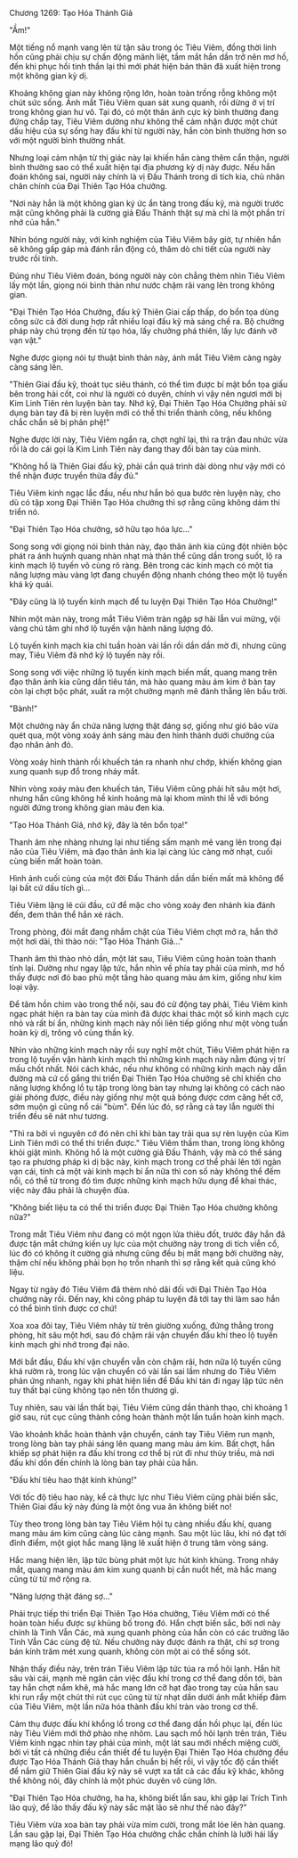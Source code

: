 




Chương 1269: Tạo Hóa Thánh Giả


"Ầm!"

Một tiếng nổ mạnh vang lên từ tận sâu trong óc Tiêu Viêm, đồng thời linh hồn cũng phải chịu sự chấn động mãnh liệt, tầm mắt hắn dần trở nên mơ hồ, đến khi phục hồi tinh thần lại thì mới phát hiện bản thân đã xuất hiện trong một không gian kỳ dị.

Khoảng không gian này không rộng lớn, hoàn toàn trống rỗng không một chút sức sống. Ánh mắt Tiêu Viêm quan sát xung quanh, rồi dừng ở vị trí trong không gian hư vô. Tại đó, có một thân ảnh cực kỳ bình thường đang đứng chắp tay, Tiêu Viêm dường như không thể cảm nhận được một chút dấu hiệu của sự sống hay đấu khí từ người này, hắn còn bình thường hơn so với một người bình thường nhất.

Nhưng loại cảm nhận từ thị giác này lại khiến hắn càng thêm cẩn thận, người bình thường sao có thể xuất hiện tại địa phương kỳ dị này được. Nếu hắn đoán không sai, người này chính là vị Đấu Thánh trong di tích kia, chủ nhân chân chính của Đại Thiên Tạo Hóa chưởng.

"Nơi này hẳn là một không gian ký ức ẩn tàng trong đấu kỹ, mà người trước mặt cũng không phải là cường giả Đấu Thánh thật sự mà chỉ là một phần trí nhớ của hắn."

Nhìn bóng người này, với kinh nghiệm của Tiêu Viêm bây giờ, tự nhiên hắn sẽ không gấp gáp mà đánh rắn động cỏ, thăm dò chi tiết của người này trước rồi tính.

Đúng như Tiêu Viêm đoán, bóng người này còn chẳng thèm nhìn Tiêu Viêm lấy một lần, giọng nói bình thản như nước chậm rãi vang lên trong không gian.

"Đại Thiên Tạo Hóa Chưởng, đấu kỹ Thiên Giai cấp thấp, do bổn tọa dùng công sức cả đời dung hợp rất nhiều loại đấu kỹ mà sáng chế ra. Bộ chưởng pháp này chú trọng đến từ tạo hóa, lấy chưởng phá thiên, lấy lực đánh vỡ vạn vật."

Nghe được giọng nói tự thuật bình thản này, ánh mắt Tiêu Viêm càng ngày càng sáng lên.

"Thiên Giai đấu kỹ, thoát tục siêu thánh, có thể tìm được bí mật bổn tọa giấu bên trong hài cốt, coi như là người có duyên, chính vì vậy nên ngươi mới bị Kim Linh Tiên rèn luyện bàn tay. Nhớ kỹ, Đại Thiên Tạo Hóa Chưởng phải sử dụng bàn tay đã bị rèn luyện mới có thể thi triển thành công, nếu không chắc chắn sẽ bị phản phệ!"

Nghe được lời này, Tiêu Viêm ngẩn ra, chợt nghĩ lại, thì ra trận đau nhức vừa rồi là do cái gọi là Kim Linh Tiên này đang thay đổi bàn tay của mình.

"Không hổ là Thiên Giai đấu kỹ, phải cần quá trình dài dòng như vậy mới có thể nhận được truyền thừa đầy đủ."

Tiêu Viêm kinh ngạc lắc đầu, nếu như hắn bỏ qua bước rèn luyện này, cho dù có tập xong Đại Thiên Tạo Hóa chưởng thì sợ rằng cũng không dám thi triển nó.

"Đại Thiên Tạo Hóa chưởng, sở hữu tạo hóa lực…"

Song song với giọng nói bình thản này, đạo thân ảnh kia cũng đột nhiên bộc phát ra ánh huỳnh quang nhàn nhạt mà thân thể cũng dần trong suốt, lộ ra kinh mạch lộ tuyến vô cùng rõ ràng. Bên trong các kinh mạch có một tia năng lượng màu vàng lợt đang chuyển động nhanh chóng theo một lộ tuyến khá kỳ quái.

"Đây cũng là lộ tuyến kinh mạch để tu luyện Đại Thiên Tạo Hóa Chưởng!"

Nhìn một màn này, trong mắt Tiêu Viêm tràn ngập sợ hãi lẫn vui mừng, vội vàng chú tâm ghi nhớ lộ tuyến vận hành năng lượng đó.

Lộ tuyến kinh mạch kia chỉ tuần hoàn vài lần rồi dần dần mờ đi, nhưng cũng may, Tiêu Viêm đã nhớ kỹ lộ tuyến này rồi.

Song song với việc những lộ tuyến kinh mạch biến mất, quang mang trên đạo thân ảnh kia cũng dần tiêu tán, mà hào quang màu ám kim ở bàn tay còn lại chợt bộc phát, xuất ra một chưởng mạnh mẽ đánh thẳng lên bầu trời.

"Bành!"

Một chưởng này ẩn chứa năng lượng thật đáng sợ, giống như gió bão vừa quét qua, một vòng xoáy ánh sáng màu đen hình thành dưới chưởng của đạo nhân ảnh đó.

Vòng xoáy hình thành rồi khuếch tán ra nhanh như chớp, khiến không gian xung quanh sụp đổ trong nháy mắt.

Nhìn vòng xoáy màu đen khuếch tán, Tiêu Viêm cũng phải hít sâu một hơi, nhưng hắn cũng không hề kinh hoảng mà lại khom mình thi lễ với bóng người đứng trong không gian màu đen kia.

"Tạo Hóa Thánh Giả, nhớ kỹ, đây là tên bổn tọa!"

Thanh âm nhẹ nhàng nhưng lại như tiếng sấm mạnh mẽ vang lên trong đại não của Tiêu Viêm, mà đạo thân ảnh kia lại càng lúc càng mờ nhạt, cuối cùng biến mất hoàn toàn.

Hình ảnh cuối cùng của một đời Đấu Thánh dần dần biến mất mà không để lại bất cứ dấu tích gì...

Tiêu Viêm lặng lẽ cúi đầu, cứ để mặc cho vòng xoáy đen nhánh kia đánh đến, đem thân thể hắn xé rách.

Trong phòng, đôi mắt đang nhắm chặt của Tiêu Viêm chợt mở ra, hắn thở một hơi dài, thì thào nói: "Tạo Hóa Thánh Giả…"

Thanh âm thì thào nhỏ dần, một lát sau, Tiêu Viêm cũng hoàn toàn thanh tỉnh lại. Dường như ngay lập tức, hắn nhìn về phía tay phải của mình, mơ hồ thấy được nơi đó bao phủ một tầng hào quang màu ám kim, giống như kim loại vậy.

Để tâm hồn chìm vào trong thể nội, sau đó cử động tay phải, Tiêu Viêm kinh ngạc phát hiện ra bàn tay của mình đã được khai thác một số kinh mạch cực nhỏ và rất bí ẩn, những kinh mạch này nối liên tiếp giống như một vòng tuần hoàn kỳ dị, trông vô cùng thần kỳ.

Nhìn vào những kinh mạch này rồi suy nghĩ một chút, Tiêu Viêm phát hiện ra trong lộ tuyến vận hành kinh mạch thì những kinh mạch này nằm đúng vị trí mấu chốt nhất. Nói cách khác, nếu như không có những kinh mạch này dẫn đường mà cứ cố gắng thi triển Đại Thiên Tạo Hóa chưởng sẽ chỉ khiến cho năng lượng khổng lồ tụ tập trong lòng bàn tay nhưng lại không có cách nào giải phóng được, điều này giống như một quả bóng được cơm căng hết cỡ, sớm muộn gì cũng nổ cái "bùm". Đến lúc đó, sợ rằng cả tay lẫn người thi triển đều sẽ nát như tương.

"Thì ra bởi vì nguyên cớ đó nên chỉ khi bàn tay trải qua sự rèn luyện của Kim Linh Tiên mới có thể thi triển được." Tiêu Viêm thầm than, trong lòng không khỏi giật mình. Không hổ là một cường giả Đấu Thánh, vậy mà có thể sáng tạo ra phương pháp kì dị bậc này, kinh mạch trong cơ thể phải lên tới ngàn vạn cái, tính cả một vài kinh mạch bí ẩn nữa thì con số này không thể đếm nổi, có thể từ trong đó tìm được những kinh mạch hữu dụng để khai thác, việc này đâu phải là chuyện đùa.

"Không biết liệu ta có thể thi triển được Đại Thiên Tạo Hóa chưởng không nữa?"

Trong mắt Tiêu Viêm như đang có một ngọn lửa thiêu đốt, trước đây hắn đã được tận mắt chứng kiến uy lực của một chưởng này trong di tích viễn cổ, lúc đó có không ít cường giả nhưng cũng đều bị mất mạng bởi chưởng này, thậm chí nếu không phải bọn họ trốn nhanh thì sợ rằng kết quả cũng khó liệu.

Ngay từ ngày đó Tiêu Viêm đã thèm nhỏ dãi đối với Đại Thiên Tạo Hóa chưởng này rồi. Đến nay, khi công pháp tu luyện đã tới tay thì làm sao hắn có thể bình tĩnh được cơ chứ!

Xoa xoa đôi tay, Tiêu Viêm nhảy từ trên giường xuống, đứng thẳng trong phòng, hít sâu một hơi, sau đó chậm rãi vận chuyển đấu khí theo lộ tuyến kinh mạch ghi nhớ trong đại não.

Mới bắt đầu, Đấu khí vận chuyển vẫn còn chậm rãi, hơn nữa lộ tuyến cũng khá rườm rà, trong lúc vận chuyển có vài lần sai lầm nhưng do Tiêu Viêm phản ứng nhanh, ngay khi phát hiện liền để Đấu khí tán đi ngay lập tức nên tuy thất bại cũng không tạo nên tổn thương gì.

Tuy nhiên, sau vài lần thất bại, Tiêu Viêm cũng dần thành thạo, chỉ khoảng 1 giờ sau, rút cục cũng thành công hoàn thành một lần tuần hoàn kinh mạch.

Vào khoảnh khắc hoàn thành vận chuyển, cánh tay Tiêu Viêm run mạnh, trong lòng bàn tay phải sáng lên quang mang màu ám kim. Bất chợt, hắn khiếp sợ phát hiện ra đấu khí trong cơ thể bị rút đi như thủy triều, mà nơi đấu khí dồn đến chính là lòng bàn tay phải của hắn.

"Đấu khí tiêu hao thật kinh khủng!"

Với tốc độ tiêu hao này, kể cả thực lực như Tiêu Viêm cũng phải biến sắc, Thiên Giai đấu kỹ này đúng là một ông vua ăn không biết no!

Tùy theo trong lòng bàn tay Tiêu Viêm hội tụ càng nhiều đấu khí, quang mang màu ám kim cũng càng lúc càng mạnh. Sau một lúc lâu, khi nó đạt tới đỉnh điểm, một giọt hắc mang lặng lẽ xuất hiện ở trung tâm vòng sáng.

Hắc mang hiện lên, lập tức bùng phát một lực hút kinh khủng. Trong nháy mắt, quang mang màu ám kim xung quanh bị cắn nuốt hết, mà hắc mang cũng từ từ mở rộng ra.

"Năng lượng thật đáng sợ…"

Phải trực tiếp thi triển Đại Thiên Tạo Hóa chưởng, Tiêu Viêm mới có thể hoàn toàn hiểu được sự khủng bố trong đó. Hắn chợt biến sắc, bởi nơi này chính là Tinh Vẫn Các, mà xung quanh phòng của hắn còn có các trưởng lão Tinh Vẫn Các cùng đệ tử. Nếu chưởng này được đánh ra thật, chỉ sợ trong bán kính trăm mét xung quanh, không còn một ai có thể sống sót.

Nhận thấy điều này, trên trán Tiêu Viêm lập tức túa ra mồ hôi lạnh. Hắn hít sâu vài cái, mạnh mẽ ngăn cản việc đấu khí trong cơ thể đang dồn tới, bàn tay hắn chợt nắm khẽ, mà hắc mang lớn cỡ hạt đào trong tay của hắn sau khi run rẩy một chút thì rút cục cũng từ từ nhạt dần dưới ánh mắt khiếp đảm của Tiêu Viêm, một lần nữa hóa thành đấu khí tràn vào trong cơ thể.

Cảm thụ được đấu khí khổng lồ trong cơ thể đang dần hồi phục lại, đến lúc này Tiêu Viêm mới thở phào nhẹ nhõm. Lau sạch mồ hôi lạnh trên trán, Tiêu Viêm kinh ngạc nhìn tay phải của mình, một lát sau mới nhếch miệng cười, bởi vì tất cả những điều cần thiết để tu luyện Đại Thiên Tạo Hóa chưởng đều được Tạo Hóa Thánh Giả thay hắn chuẩn bị hết rồi, vì vậy tốc độ cần thiết để nắm giữ Thiên Giai đấu kỹ này sẽ vượt xa tất cả các đấu kỹ khác, không thể không nói, đây chính là một phúc duyên vô cùng lớn.

"Đại Thiên Tạo Hóa chưởng, ha ha, không biết lần sau, khi gặp lại Trích Tinh lão quỷ, để lão thấy đấu kỹ này sắc mặt lão sẽ như thế nào đây?"

Tiêu Viêm vừa xoa bàn tay phải vừa mỉm cười, trong mắt lóe lên hàn quang. Lần sau gặp lại, Đại Thiên Tạo Hóa chưởng chắc chắn chính là lưỡi hái lấy mạng lão quỷ đó!





